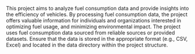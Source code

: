 This project aims to analyze fuel consumption data and provide insights into the efficiency of vehicles. By processing fuel consumption data,
the project offers valuable information for individuals and organizations interested in optimizing fuel usage, and minimizing environmental impact.
The project uses fuel consumption data sourced from reliable sources or provided datasets. Ensure that the data is stored in the appropriate format (e.g., CSV, Excel) and located in the data directory within the project structure.
